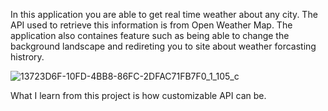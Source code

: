 <!-- Abount weather webpage -->

In this application you are able to get real time weather about any city. 
The API used to retrieve this information is from Open Weather Map. 
The application also containes feature such as being able to change the background landscape and redireting you to site about weather forcasting histrory.

![13723D6F-10FD-4BB8-86FC-2DFAC71FB7F0_1_105_c](https://user-images.githubusercontent.com/105955175/211124586-676383ad-ed5f-487a-8e07-ffaed89643a4.jpeg)

<!-- Lessons Learned  -->

What I learn from this project is how customizable API can be.  

